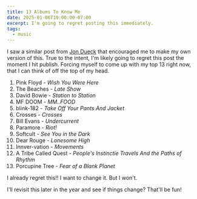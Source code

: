 ```yaml
---
title: 13 Albums To Know Me
date: 2025-01-06T10:00:00-07:00
excerpt: I'm going to regret posting this immediately.
tags:
  - music
---
```


I saw a similar post from [Jon Dueck](https://jondueck.ca/journal/2024/bakers-dozen/) that encouraged me to make my own version of this. True to the intent, I'm likely going to regret this post the moment I hit publish. Forcing myself to come up with my top 13 right now, that I can think of off the top of my head.

1. Pink Floyd - *Wish You Were Here*
2. The Beaches - *Late Show*
3. David Bowie - *Station to Station*
4. MF DOOM - *MM..FOOD*
5. blink-182 - *Take Off Your Pants And Jacket*
6. Crosses - *Crosses*
7. Bill Evans - *Undercurrent*
8. Paramore - *Riot!*
9. Softcult - *See You in the Dark*
10. Dear Rouge - *Lonesome High*
11. Innver-vation - *Movements*
12. A Tribe Called Quest - *People's Instinctie Travels And the Paths of Rhythm*
13. Porcupine Tree - *Fear of a Blank Planet*

I already regret this!! I want to change it. But I won't.

I'll revisit this later in the year and see if things change? That'll be fun!
